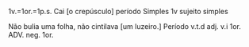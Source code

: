 1v.=1or.=1p.s.
Cai [o crepúsculo] período Simples 1v sujeito simples

Não bulia uma folha, não cintilava [um luzeiro.] Período 
        v.t.d                    adj.  v.i
                                            1or.
                                   ADV.
                                    neg.
        1or.
        